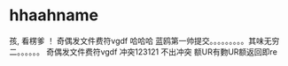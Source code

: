 # hhaahname
孩, 看楞爹 ！
奇偶发文件费符vgdf
哈哈哈
蓝鸥第一帅提交。。。。。。。。。其味无穷二。。。。。。
奇偶发文件费符vgdf
冲突123121
不出冲突
额UR有覅UR额返回即re
